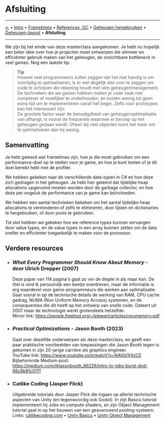 ﻿# Afsluiting

---

[←](5-layout.md) • [Intro](1-intro.md) • [Frametimes](2-frametimes-profiler.md) • [References, GC](3-references-gc.md) • [Geheugen hergebruiken](4-chunk-pooling.md) • [Geheugen-layout](5-layout.md) • **Afsluiting**

---

We zijn bij het einde van deze masterclass aangekomen. Je hebt nu hopelijk een beter idee over hoe je projecten moet ontwerpen die slimmer en efficiënter gebruik maken van het geheugen, de onzichtbare bottleneck in veel games. Nog een laatste tip:

> **Tip**\
> Hoewel veel programmeurs zullen zeggen dat het niet handig is om voortijdig te optimaliseren, is er wel degelijk iets voor te zeggen om code te schrijven die rekening houdt met slim geheugenmanagement. De technieken die we gezien hebben maken je code vaak niet complexer of moeilijker te onderhouden, en kosten weinig tot geen extra tijd om te implementeren vanaf het begin. Zelfs voor prototypes kan het interessant zijn.\
> De grootste factor waar de benodigdheid van geheugenoptimalisatie van afhangt, is vooral de frequentie waarmee er beroep op het geheugen gedaan wordt. Ofwel: bij veel objecten loont het meer om te optimaliseren dan bij weinig.

## Samenvatting

Je hebt geleerd wat frametimes zijn, hoe je die moet gebruiken om een performance-doel op te stellen voor je game, en hoe je kunt testen of je dit doel bereikt hebt met de profiler.

We hebben gekeken naar de verschillende data-typen in C# en hoe deze zich gedragen in het geheugen. Je hebt hier geleerd dat tijdelijke heap allocations opgeruimd moeten worden door de garbage collector, en hoe deze per ongeluk de performance van je game kan beïnvloeden. 

We hebben een aantal technieken bekeken om het aantal tijdelijke heap allocations te verminderen of zelfs te elimineren, door lijsten en dictionaries te hergebruiken, of door pools te gebruiken.

Tot slot hebben we gekeken hoe we reference types kunnen vervangen door value types, en de value types in een array kunnen zetten om de data sneller en efficiënter toegankelijk te maken voor de processor.

## Verdere resources

- ### *What Every Programmer Should Know About Memory* - door Ulrich Drepper (2007)
    Deze paper van 114 pagina's gaat zo ver de diepte in als maar kan. De titel is vind ik persoonlijk een beetje overdreven, maar de informatie is erg waardevol voor game-programmeurs die werken aan optimalisatie. Gaat vooral in op de technische details de werking van RAM, CPU cache gedrag, NUMA (Non Uniform Memory Access) systemen, en de consequenties die dit heeft op het ontwerp van snelle code. Dateert uit 2007 maar de technologie werkt grotendeels hetzelfde.\
    Mirror link: https://people.freebsd.org/~lstewart/articles/cpumemory.pdf
- ### *Practical Optimizations* - Jason Booth (2023)
    Gaat over dezelfde onderwerpen als deze masterclass, en geeft een paar praktische voorbeelden van toepassingen die Jason Booth tegen is gekomen in zijn 20-jarige carrière als graphics engineer.\
    YouTube link: https://www.youtube.com/watch?v=NAVbI1HIzCE \
    Bijbehorende Medium-post: https://medium.com/@jasonbooth_86226/intro-to-jobs-burst-dod-66c6b81c017f
- ### Catlike Coding (Jasper Flick)
    Uitgebreide tutorials door Jasper Flick die ingaan op allerlei technische aspecten van Unity (en tegenwoordig ook Godot). In zijn Basics tutorial implementeert hij Jobs en compute shaders, en zijn Object Management tutorial gaat in op het bouwen van een geavanceerd pooling-systeem.\
    Links: [catlikecoding.com](https://catlikecoding.com/) • [Unity Basics](https://catlikecoding.com/unity/tutorials/basics/) • [Unity Object Management](https://catlikecoding.com/unity/tutorials/object-management/)
